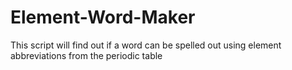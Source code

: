 # Element-Word-Maker
This script will find out if a word can be spelled out using element abbreviations from the periodic table
